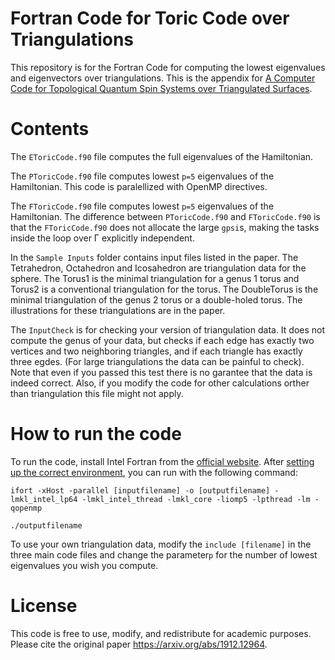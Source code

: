 # Fortran Code for Toric Code over Triangulations

This repository is for the Fortran Code for computing the lowest eigenvalues and eigenvectors over triangulations. This is the appendix for [A Computer Code for Topological Quantum Spin Systems over Triangulated Surfaces](https://arxiv.org/abs/1912.12964). 

# Contents

The `EToricCode.f90` file computes the full eigenvalues of the Hamiltonian. 

The `PToricCode.f90` file computes lowest `p=5` eigenvalues of the Hamiltonian. This code is paralellized with OpenMP directives.

The `FToricCode.f90` file computes lowest `p=5` eigenvalues of the Hamiltonian. The difference between `PToricCode.f90` and `FToricCode.f90` is that the `FToricCode.f90` does not allocate the large `gpsi`s, making  the tasks inside the loop over Γ explicitly independent.

In the `Sample Inputs` folder contains input files listed in the paper. The Tetrahedron, Octahedron and Icosahedron are triangulation data for the sphere. The Torus1 is the minimal triangulation for a genus 1 torus and Torus2 is a conventional triangulation for the torus. The DoubleTorus is the minimal triangulation of the genus 2 torus or a double-holed torus. The illustrations for these triangulations are in the paper.

The `InputCheck` is for checking your version of triangulation data. It does not compute the genus of your data, but checks if each edge has exactly two vertices and two neighboring triangles, and if each triangle has exactly three egdes. (For large triangulations the data can be painful to check). Note that even if you passed this test there is no garantee that the data is indeed correct. Also, if you modify the code for other calculations orther than triangulation this file might not apply.

# How to run the code

To run the code, install Intel Fortran from the [official website](https://software.intel.com/en-us/fortran-compilers). After [setting up the correct environment](https://software.intel.com/en-us/articles/setting-up-the-build-environment-for-using-intel-c-or-fortran-compilers), you can run with the following command:

```
ifort -xHost -parallel [inputfilename] -o [outputfilename] -lmkl_intel_lp64 -lmkl_intel_thread -lmkl_core -liomp5 -lpthread -lm -qopenmp

./outputfilename
```

To use your own triangulation data, modify the `include [filename]` in the three main code files and change the parameter`p` for the number of lowest eigenvalues you wish you compute.

# License

This code is free to use, modify, and redistribute for academic purposes. Please cite the original paper https://arxiv.org/abs/1912.12964.
